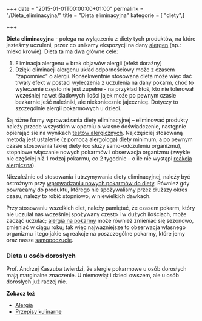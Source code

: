 +++
date = "2015-01-01T00:00:00+01:00"
permalink = "/Dieta_eliminacyjna/"
title = "Dieta eliminacyjna"
kategorie = [ "diety",]

+++

**Dieta eliminacyjna** - polega na wyłączeniu z diety tych produktów, na które
jesteśmy uczuleni, przez co unikamy ekspozycji na dany
[alergen](/atopedia/Alergen) (np.: mleko krowie). Dieta ta ma dwa główne cele:

1.  Eliminacja alergenu = brak objawów alergii (efekt doraźny)
1.  Dzięki eliminacji alergenu układ odpornościowy może z czasem "zapomnieć" o
    alergii. Konsekwentnie stosowana dieta może więc dać trwały efekt w postaci
    wyleczenia z uczulenia na dany pokarm, choć to wyleczenie często nie jest
    zupełne - na przykład ktoś, kto nie tolerował wcześniej nawet śladowych
    ilości jajek może po pewnym czasie bezkarnie jeść naleśniki, ale
    niekoniecznie jajecznicę. Dotyczy to szczególnie alergii pokarmowych u
    dzieci.

Są różne formy wprowadzania diety eliminacyjnej – eliminować produkty należy
przede wszystkim w oparciu o własne doświadczenie, następnie opierając sie na
wynikach [testów alergicznych](/atopedia/Testy_alergiczne).
Najczęściej stosowaną metodą jest ustalenie (z pomocą alergologa) diety minimum,
a po pewnym czasie stosowania takiej diety (co służy samo-odczuleniu organizmu),
stopniowe włączanie nowych pokarmów i obserwacja organizmu (zwykle nie częściej
niż 1 rodzaj pokarmu, co 2 tygodnie – o ile nie wystąpi [reakcja
alergiczna](/atopedia/Reakcja_alergiczna)).

Niezależnie od stosowania i utrzymywania diety eliminacyjnej, należy być
ostrożnym przy [wprowadzaniu nowych pokarmów do
diety](/atopedia/Wprowadzanie_nowych_pokarmów). Również gdy powracamy do
produktu, którego nie spożywaliśmy przez dłuższy okres czasu, należy to robić
stopniowo, w niewielkich dawkach.

Przy stosowaniu wszelkich diet, należy pamiętać, że czasem pokarm, który nie
uczulał nas wcześniej spożywany często i w dużych ilościach, może zacząć
uczulać; [alergia na pokarmy](/atopedia/Alergia_pokarmowa) może również zmieniać
się sezonowo, zmieniać w ciągu roku; tak więc najważniejsze to obserwacja
własnego organizmu i tego jakie są reakcje na poszczególne pokarmy, które jemy
oraz nasze [samopoczucie](/atopedia/Poprawa_samopoczucia).

### Dieta u osób dorosłych

Prof. Andrzej Kaszuba twierdzi, że alergie pokarmowe u osób dorosłych mają
marginalne znaczenie. U niemowląt i dzieci owszem, ale u osób dorosłych już
raczej nie.

**Zobacz też**

-   [Alergia](/atopedia/Alergia)
-   [Przepisy kulinarne](/atopedia/Przepisy_kulinarne)
